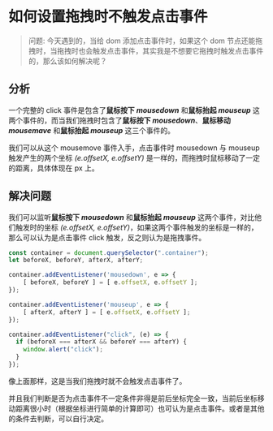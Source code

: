# 如何设置拖拽时不触发点击事件

> 问题: 今天遇到的，当给 dom 添加点击事件时，如果这个 dom 节点还能拖拽时，当拖拽时也会触发点击事件，其实我是不想要它拖拽时触发点击事件的，那么该如何解决呢？

## 分析

一个完整的 click 事件是包含了**鼠标按下 *mousedown*** 和**鼠标抬起 *mouseup*** 这两个事件的，而当我们拖拽时包含了**鼠标按下 *mousedown***、**鼠标移动 *mousemave*** 和**鼠标抬起 *mouseup*** 这三个事件的。

我们可以从这个 mousemove 事件入手，点击事件时 mousedown 与 mouseup 触发产生的两个坐标 *(e.offsetX, e.offsetY)* 是一样的，而拖拽时鼠标移动了一定的距离，具体体现在 px 上。

## 解决问题

我们可以监听**鼠标按下 *mousedown*** 和**鼠标抬起 *mouseup*** 这两个事件，对比他们触发时的坐标 *(e.offsetX, e.offsetY)*，如果这两个事件触发的坐标是一样的，那么可以认为是点击事件 click 触发，反之则认为是拖拽事件。

```javascript
const container = document.querySelector(".container");
let beforeX, beforeY, afterX, afterY;

container.addEventListener('mousedown', e => {
	[ beforeX, beforeY ] = [ e.offsetX, e.offsetY ];
});

container.addEventListener('mouseup', e => {
	[ afterX, afterY ] = [ e.offsetX, e.offsetY ];
});

container.addEventListener("click", (e) => {
  if (beforeX === afterX && beforeY === afterY) {
  	window.alert("click");
  }
});
```

像上面那样，这是当我们拖拽时就不会触发点击事件了。

并且我们判断是否为点击事件不一定条件非得是前后坐标完全一致，当前后坐标移动距离很小时（根据坐标进行简单的计算即可）也可认为是点击事件。或者是其他的条件去判断，可以自行决定。

